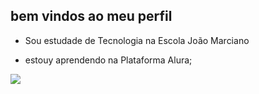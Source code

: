 ## bem vindos ao meu perfil 

- Sou estudade de Tecnologia na Escola João Marciano

- estouy aprendendo na Plataforma Alura;
  
![](https://media1.tenor.com/m/zg8KpjiN28EAAAAC/damonv-vampire-diaries.gif)
